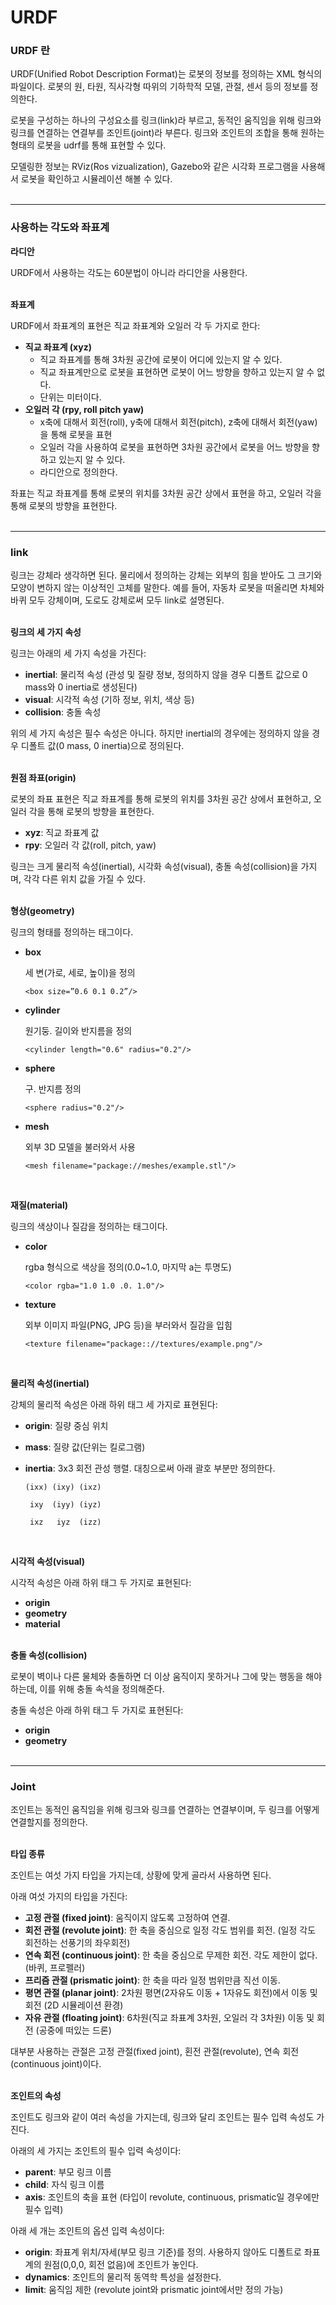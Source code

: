 # URDF

### URDF 란

URDF(Unified Robot Description Format)는 로봇의 정보를 정의하는 XML 형식의 파일이다. 로봇의 원, 타원, 직사각형 따위의 기하학적 모델, 관절, 센서 등의 정보를 정의한다.

로봇을 구성하는 하나의 구성요소를 링크(link)라 부르고, 동적인 움직임을 위해 링크와 링크를 연결하는 연결부를 조인트(joint)라 부른다. 링크와 조인트의 조합을 통해 원하는 형태의 로봇을 udrf를 통해 표현할 수 있다.

모델링한 정보는 RViz(Ros vizualization), Gazebo와 같은 시각화 프로그램을 사용해서 로봇을 확인하고 시뮬레이션 해볼 수 있다.
<br><br>

---

### 사용하는 각도와 좌표계

**라디안**

URDF에서 사용하는 각도는 60분법이 아니라 라디안을 사용한다.<br><br>

**좌표계**

URDF에서 좌표계의 표현은 직교 좌표계와 오일러 각 두 가지로 한다:

- **직교 좌표계 (xyz)**
    - 직교 좌표계를 통해 3차원 공간에 로봇이 어디에 있는지 알 수 있다.
    - 직교 좌표계만으로 로봇을 표현하면 로봇이 어느 방향을 향하고 있는지 알 수 없다.
    - 단위는 미터이다.
- **오일러 각 (rpy, roll pitch yaw)**
    - x축에 대해서 회전(roll), y축에 대해서 회전(pitch), z축에 대해서 회전(yaw)을 통해 로봇을 표현
    - 오일러 각을 사용하여 로봇을 표현하면 3차원 공간에서 로봇을 어느 방향을 향하고 있는지 알 수 있다.
    - 라디안으로 정의한다.
    

좌표는 직교 좌표계를 통해 로봇의 위치를 3차원 공간 상에서 표현을 하고, 오일러 각을 통해 로봇의 방향을 표현한다. 
<br><br>

---

### link

링크는 강체라 생각하면 된다. 물리에서 정의하는 강체는 외부의 힘을 받아도 그 크기와 모양이 변하지 않는 이상적인 고체를 말한다. 예를 들어, 자동차 로봇을 떠올리면 차체와 바퀴 모두 강체이며, 도로도 강체로써 모두 link로 설명된다.<br><br>

**링크의 세 가지 속성**

링크는 아래의 세 가지 속성을 가진다:

- **inertial**: 물리적 속성 (관성 및 질량 정보,  정의하지 않을 경우 디폴트 값으로 0 mass와 0 inertia로 생성된다)
- **visual**: 시각적 속성 (기하 정보, 위치, 색상 등)
- **collision**: 충돌 속성

위의 세 가지 속성은 필수 속성은 아니다. 하지만 inertial의 경우에는 정의하지 않을 경우 디폴트 값(0 mass, 0 inertia)으로 정의된다.<br><br>

**원점 좌표(origin)**

로봇의 좌표 표현은 직교 좌표계를 통해 로봇의 위치를 3차원 공간 상에서 표현하고, 오일러 각을 통해 로봇의 방향을 표현한다.

- **xyz**: 직교 좌표계 값
- **rpy**: 오일러 각 값(roll, pitch, yaw)

링크는 크게 물리적 속성(inertial), 시각화 속성(visual), 충돌 속성(collision)을 가지며, 각각 다른 위치 값을 가질 수 있다.<br><br>

**형상(geometry)**

링크의 형태를 정의하는 태그이다.

- **box**
    
    세 변(가로, 세로, 높이)을 정의
    
    ```
    <box size=”0.6 0.1 0.2”/>
    ```
    
- **cylinder**
    
    원기둥. 길이와 반지름을 정의
    
    ```
    <cylinder length="0.6" radius="0.2"/>
    ```
    
- **sphere**
    
    구. 반지름 정의
    
    ```
    <sphere radius="0.2"/> 
    ```
    
- **mesh**
    
    외부 3D 모델을 불러와서 사용
    
    ```
    <mesh filename="package://meshes/example.stl"/>
    ```
<br>

**재질(material)**

링크의 색상이나 질감을 정의하는 태그이다.

- **color**
    
    rgba 형식으로 색상을 정의(0.0~1.0, 마지막 a는 투명도)
    
    ```
    <color rgba="1.0 1.0 .0. 1.0"/>
    ```
    
- **texture**
    
    외부 이미지 파일(PNG, JPG 등)을 부러와서 질감을 입힘
    
    ```
    <texture filename="package:://textures/example.png"/>
    ```
<br>    

**물리적 속성(inertial)**

강체의 물리적 속성은 아래 하위 태그 세 가지로 표현된다:

- **origin**: 질량 중심 위치
- **mass**: 질량 값(단위는 킬로그램)
- **inertia**: 3x3 회전 관성 행렬. 대칭으로써 아래 괄호 부분만 정의한다.
    
    ```
    (ixx) (ixy) (ixz)
    
     ixy  (iyy) (iyz)
    
     ixz   iyz  (izz)
    ```
<br>    

**시각적 속성(visual)**

시각적 속성은 아래 하위 태그 두 가지로 표현된다:

- **origin**
- **geometry**
- **material**<br><br>

**충돌 속성(collision)**

로봇이 벽이나 다른 물체와 충돌하면 더 이상 움직이지 못하거나 그에 맞는 행동을 해야하는데, 이를 위해 충돌 속석을 정의해준다.

충돌 속성은 아래 하위 태그 두 가지로 표현된다:

- **origin**
- **geometry**
<br><br>

---

### Joint

조인트는 동적인 움직임을 위해 링크와 링크를 연결하는 연결부이며, 두 링크를 어떻게 연결할지를 정의한다.<br><br>

**타입 종류**

조인트는 여섯 가지 타입을 가지는데, 상황에 맞게 골라서 사용하면 된다.

아래 여섯 가지의 타입을 가진다:

- **고정 관절 (fixed joint)**: 움직이지 않도록 고정하여 연결.
- **회전 관절 (revolute joint)**: 한 축을 중심으로 일정 각도 범위를 회전. (일정 각도 회전하는 선풍기의 좌우회전)
- **연속 회전 (continuous joint)**: 한 축을 중심으로 무제한 회전. 각도 제한이 없다. (바퀴, 프로펠러)
- **프리즘 관절 (prismatic joint)**: 한 축을 따라 일정 범위만큼 직선 이동.
- **평면 관절 (planar joint)**: 2차원 평면(2자유도 이동 + 1자유도 회전)에서 이동 및 회전 (2D 시뮬레이션 환경)
- **자유 관절 (floating joint)**: 6차원(직교 좌표계 3차원, 오일러 각 3차원) 이동 및 회전 (공중에 떠있는 드론)

대부분 사용하는 관절은 고정 관절(fixed joint), 횐전 관절(revolute), 연속 회전(continuous joint)이다.<br><br>

**조인트의 속성**

조인트도 링크와 같이 여러 속성을 가지는데, 링크와 달리 조인트는 필수 입력 속성도 가진다.

아래의 세 가지는 조인트의 필수 입력 속성이다:

- **parent**: 부모 링크 이름
- **child**: 자식 링크 이름
- **axis**: 조인트의 축을 표현 (타입이 revolute, continuous, prismatic일 경우에만 필수 입력)

아래 세 개는 조인트의 옵션 입력 속성이다:

- **origin**: 좌표계 위치/자세(부모 링크 기준)를 정의. 사용하지 않아도 디폴트로 좌표계의 원점(0,0,0, 회전 없음)에 조인트가 놓인다.
- **dynamics**: 조인트의 물리적 동역학 특성을 설정한다.
- **limit**: 움직임 제한 (revolute joint와 prismatic joint에서만 정의 가능)